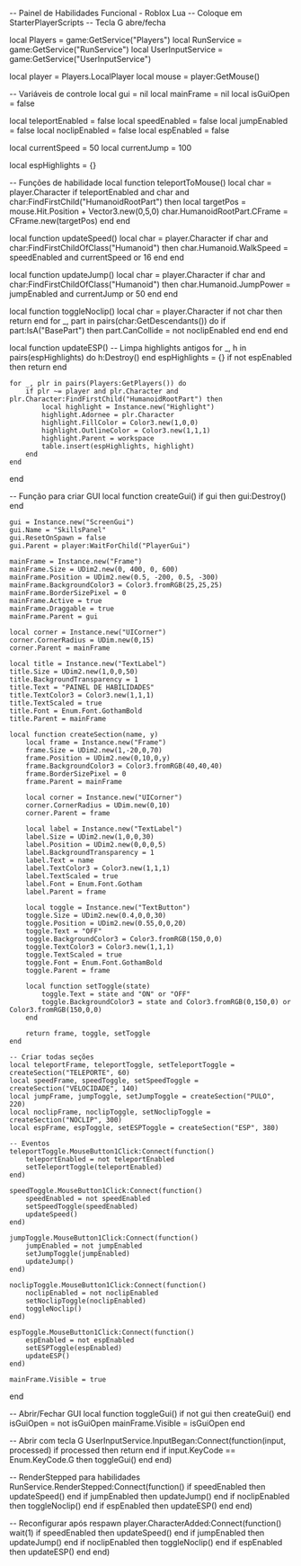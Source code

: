 -- Painel de Habilidades Funcional - Roblox Lua
-- Coloque em StarterPlayerScripts
-- Tecla G abre/fecha

local Players = game:GetService("Players")
local RunService = game:GetService("RunService")
local UserInputService = game:GetService("UserInputService")

local player = Players.LocalPlayer
local mouse = player:GetMouse()

-- Variáveis de controle
local gui = nil
local mainFrame = nil
local isGuiOpen = false

local teleportEnabled = false
local speedEnabled = false
local jumpEnabled = false
local noclipEnabled = false
local espEnabled = false

local currentSpeed = 50
local currentJump = 100

local espHighlights = {}

-- Funções de habilidade
local function teleportToMouse()
    local char = player.Character
    if teleportEnabled and char and char:FindFirstChild("HumanoidRootPart") then
        local targetPos = mouse.Hit.Position + Vector3.new(0,5,0)
        char.HumanoidRootPart.CFrame = CFrame.new(targetPos)
    end
end

local function updateSpeed()
    local char = player.Character
    if char and char:FindFirstChildOfClass("Humanoid") then
        char.Humanoid.WalkSpeed = speedEnabled and currentSpeed or 16
    end
end

local function updateJump()
    local char = player.Character
    if char and char:FindFirstChildOfClass("Humanoid") then
        char.Humanoid.JumpPower = jumpEnabled and currentJump or 50
    end
end

local function toggleNoclip()
    local char = player.Character
    if not char then return end
    for _, part in pairs(char:GetDescendants()) do
        if part:IsA("BasePart") then
            part.CanCollide = not noclipEnabled
        end
    end
end

local function updateESP()
    -- Limpa highlights antigos
    for _, h in pairs(espHighlights) do h:Destroy() end
    espHighlights = {}
    if not espEnabled then return end

    for _, plr in pairs(Players:GetPlayers()) do
        if plr ~= player and plr.Character and plr.Character:FindFirstChild("HumanoidRootPart") then
            local highlight = Instance.new("Highlight")
            highlight.Adornee = plr.Character
            highlight.FillColor = Color3.new(1,0,0)
            highlight.OutlineColor = Color3.new(1,1,1)
            highlight.Parent = workspace
            table.insert(espHighlights, highlight)
        end
    end
end

-- Função para criar GUI
local function createGui()
    if gui then gui:Destroy() end

    gui = Instance.new("ScreenGui")
    gui.Name = "SkillsPanel"
    gui.ResetOnSpawn = false
    gui.Parent = player:WaitForChild("PlayerGui")

    mainFrame = Instance.new("Frame")
    mainFrame.Size = UDim2.new(0, 400, 0, 600)
    mainFrame.Position = UDim2.new(0.5, -200, 0.5, -300)
    mainFrame.BackgroundColor3 = Color3.fromRGB(25,25,25)
    mainFrame.BorderSizePixel = 0
    mainFrame.Active = true
    mainFrame.Draggable = true
    mainFrame.Parent = gui

    local corner = Instance.new("UICorner")
    corner.CornerRadius = UDim.new(0,15)
    corner.Parent = mainFrame

    local title = Instance.new("TextLabel")
    title.Size = UDim2.new(1,0,0,50)
    title.BackgroundTransparency = 1
    title.Text = "PAINEL DE HABILIDADES"
    title.TextColor3 = Color3.new(1,1,1)
    title.TextScaled = true
    title.Font = Enum.Font.GothamBold
    title.Parent = mainFrame

    local function createSection(name, y)
        local frame = Instance.new("Frame")
        frame.Size = UDim2.new(1,-20,0,70)
        frame.Position = UDim2.new(0,10,0,y)
        frame.BackgroundColor3 = Color3.fromRGB(40,40,40)
        frame.BorderSizePixel = 0
        frame.Parent = mainFrame

        local corner = Instance.new("UICorner")
        corner.CornerRadius = UDim.new(0,10)
        corner.Parent = frame

        local label = Instance.new("TextLabel")
        label.Size = UDim2.new(1,0,0,30)
        label.Position = UDim2.new(0,0,0,5)
        label.BackgroundTransparency = 1
        label.Text = name
        label.TextColor3 = Color3.new(1,1,1)
        label.TextScaled = true
        label.Font = Enum.Font.Gotham
        label.Parent = frame

        local toggle = Instance.new("TextButton")
        toggle.Size = UDim2.new(0.4,0,0,30)
        toggle.Position = UDim2.new(0.55,0,0,20)
        toggle.Text = "OFF"
        toggle.BackgroundColor3 = Color3.fromRGB(150,0,0)
        toggle.TextColor3 = Color3.new(1,1,1)
        toggle.TextScaled = true
        toggle.Font = Enum.Font.GothamBold
        toggle.Parent = frame

        local function setToggle(state)
            toggle.Text = state and "ON" or "OFF"
            toggle.BackgroundColor3 = state and Color3.fromRGB(0,150,0) or Color3.fromRGB(150,0,0)
        end

        return frame, toggle, setToggle
    end

    -- Criar todas seções
    local teleportFrame, teleportToggle, setTeleportToggle = createSection("TELEPORTE", 60)
    local speedFrame, speedToggle, setSpeedToggle = createSection("VELOCIDADE", 140)
    local jumpFrame, jumpToggle, setJumpToggle = createSection("PULO", 220)
    local noclipFrame, noclipToggle, setNoclipToggle = createSection("NOCLIP", 300)
    local espFrame, espToggle, setESPToggle = createSection("ESP", 380)

    -- Eventos
    teleportToggle.MouseButton1Click:Connect(function()
        teleportEnabled = not teleportEnabled
        setTeleportToggle(teleportEnabled)
    end)

    speedToggle.MouseButton1Click:Connect(function()
        speedEnabled = not speedEnabled
        setSpeedToggle(speedEnabled)
        updateSpeed()
    end)

    jumpToggle.MouseButton1Click:Connect(function()
        jumpEnabled = not jumpEnabled
        setJumpToggle(jumpEnabled)
        updateJump()
    end)

    noclipToggle.MouseButton1Click:Connect(function()
        noclipEnabled = not noclipEnabled
        setNoclipToggle(noclipEnabled)
        toggleNoclip()
    end)

    espToggle.MouseButton1Click:Connect(function()
        espEnabled = not espEnabled
        setESPToggle(espEnabled)
        updateESP()
    end)

    mainFrame.Visible = true
end

-- Abrir/Fechar GUI
local function toggleGui()
    if not gui then createGui() end
    isGuiOpen = not isGuiOpen
    mainFrame.Visible = isGuiOpen
end

-- Abrir com tecla G
UserInputService.InputBegan:Connect(function(input, processed)
    if processed then return end
    if input.KeyCode == Enum.KeyCode.G then
        toggleGui()
    end
end)

-- RenderStepped para habilidades
RunService.RenderStepped:Connect(function()
    if speedEnabled then updateSpeed() end
    if jumpEnabled then updateJump() end
    if noclipEnabled then toggleNoclip() end
    if espEnabled then updateESP() end
end)

-- Reconfigurar após respawn
player.CharacterAdded:Connect(function()
    wait(1)
    if speedEnabled then updateSpeed() end
    if jumpEnabled then updateJump() end
    if noclipEnabled then toggleNoclip() end
    if espEnabled then updateESP() end
end)
